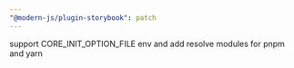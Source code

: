 ```yaml
---
"@modern-js/plugin-storybook": patch
---
```


support CORE_INIT_OPTION_FILE env and add resolve modules for pnpm and yarn
